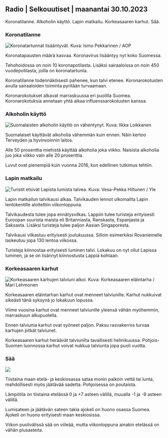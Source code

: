 ## Radio | Selkouutiset | maanantai 30.10.2023

Koronatilanne. Alkoholin käyttö. Lapin matkailu. Korkeasaaren karhut.
Sää.

### Koronatilanne

![Koronatartunnat lisääntyvät. Kuva: Ismo Pekkarinen /
AOP](https://images.cdn.yle.fi/image/upload/c_crop,h_1992,w_3543,x_0,y_232/ar_1.7777777777777777,c_fill,g_faces,h_675,w_1200/dpr_1.0/q_auto:eco/f_auto/fl_lossy/v1698673937/39-1193332653fb40a9c4a2)

Koronatapausten määrä kasvaa. Koronavirus lisääntyy nyt koko Suomessa.

Tehohoidossa on noin 10 koronapotilasta. Lisäksi sairaaloissa on noin
450 vuodepotilasta, joilla on koronatartunta.

Koronatilanne todennäköisesti pahenee, kun talvi etenee.
Koronarokotusten avulla sairaaloiden toiminta pyritään turvaamaan.

Koronarokotukset alkavat marraskuussa eri puolilla Suomea.
Koronarokotuksia annetaan yhtä aikaa influenssarokotusten kanssa.

### Alkoholin käyttö

![Suomalaisten alkoholin käyttö on vähentynyt. Kuva: Ilkka
Loikkanen](https://images.cdn.yle.fi/image/upload/c_crop,h_2160,w_3840,x_0,y_325/ar_1.7777777777777777,c_fill,g_faces,h_675,w_1200/dpr_1.0/q_auto:eco/f_auto/fl_lossy/v1682602904/39-1105424644a7b35b4046)

Suomalaiset käyttävät alkoholia vähemmän kuin ennen. Näin kertoo
Terveyden ja hyvinvoinnin laitos.

Alle 50 prosenttia miehistä käyttää alkoholia joka viikko. Naisista
alkoholia juo joka viikko vain alle 20 prosenttia.

Luvut ovat pienempiä kuin vuonna 2016, kun edellinen tutkimus tehtiin.

### Lapin matkailu

![Turistit etsivät Lapista lumista talvea. Kuva: Vesa-Pekka Hiltunen /
Yle](https://images.cdn.yle.fi/image/upload/c_crop,h_3375,w_6000,x_0,y_473/ar_1.7777777777777777,c_fill,g_faces,h_675,w_1200/dpr_1.0/q_auto:eco/f_auto/fl_lossy/v1673250132/39-105687963bbc441bd57b)

Lapin matkailun talvikausi alkaa. Talvikauden lennot ulkomailta Lapin
lentokentille aloitettiin viikonloppuna.

Talvikaudesta tulee jopa ennätysvilkas. Lappiin tulee turisteja
erityisesti Euroopan suurista maista eli Britanniasta, Ranskasta,
Espanjasta ja Saksasta. Lisäksi turisteja tulee paljon Aasian
Singaporesta.

Talvikausi vilkastuu erityisesti joulukuussa. Silloin esimerkiksi
Rovaniemelle laskeutuu jopa 130 lentoa viikossa.

Turisteja kiinnostaa erityisesti luminen talvi. Lokakuu on nyt ollut
Lapissa luminen, ja se on lisännyt kiinnostusta Lappia kohtaan.

### Korkeasaaren karhut

![Korkeasaaren karhujen talviuni alkoi. Kuva: Korkeasaaren eläintarha /
Mari
Lehmonen](https://images.cdn.yle.fi/image/upload/c_crop,h_3239,w_5759,x_0,y_0/ar_1.7777777777777777,c_fill,g_faces,h_675,w_1200/dpr_1.0/q_auto:eco/f_auto/fl_lossy/v1698664391/39-1193141653f687431ff4)

Korkeasaaren eläintarhan karhut ovat menneet talviunille. Karhut
nukkuivat sikeästi tänä syksynä jo lokakuun lopussa.

Viime vuosina karhut ovat menneet talviunille yleensä vähän myöhemmin,
marraskuun alkupuolella.

Ennen talviunia karhut ovat syöneet paljon. Paksu rasvakerros turvaa
karhujen pitkät talviunet.

Korkeasaaren karhut heräävät talviunilta tavallisesti helmikuussa.
Pohjois-Suomen luonnossa karhut voivat nukkua talviunta jopa puoli
vuotta.

### Sää

![](https://images.cdn.yle.fi/image/upload/c_crop,h_1080,w_1919,x_0,y_0/ar_1.7777777777777777,c_fill,g_faces,h_675,w_1200/dpr_1.0/q_auto:eco/f_auto/fl_lossy/v1698681609/39-1193390653fd2ed08682)

Tiistaina maan etelä- ja keskiosassa sataa monin paikoin vettä tai
lunta, mahdollisesti myös jäätävää sadetta. Pohjoisessa on poutaista.

Lämpötila on tiistaina etelässä 0 ja +7 asteen välillä, muualla -1 ja -9
asteen välillä.

Lumisateen ja jäätävän sateen takia ajokeli on huono osassa Suomea.
Ajokeli on huono erityisesti maan keskiosissa.

Viikon puolivälissä sää on viileää, mutta viikonloppuna ainakin etelässä
on vähän plusasteita.
